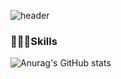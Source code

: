 ![header](https://capsule-render.vercel.app/api?type=transparent&color=auto&height=300&section=header&text=EnjoyDeveloping%20render&fontSize=90)

### 🧑🏻‍💻Skills
<!--
**kes3035/kes3035** is a ✨ _special_ ✨ repository because its `README.md` (this file) appears on your GitHub profile.

Here are some ideas to get you started:

- 🔭 I’m currently working on ...
- 🌱 I’m currently learning ...
- 👯 I’m looking to collaborate on ...
- 🤔 I’m looking for help with ...
- 💬 Ask me about ...
- 📫 How to reach me: ...
- 😄 Pronouns: ...
- ⚡ Fun fact: ...
-->
![Anurag's GitHub stats](https://github-readme-stats.vercel.app/api?username=kes3035&show_icons=true&theme=radical)
